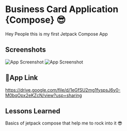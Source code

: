 # Business Card Application {Compose} 😎

Hey People this is my first Jetpack Compose App



## Screenshots

![App Screenshot](https://user-images.githubusercontent.com/114251789/192759005-4b71f8da-276a-4809-9f5b-b3ada28cd93b.PNG)
![App Screenshot](https://user-images.githubusercontent.com/114251789/192759272-30b6dbfc-51e8-4644-9868-aaf9611d5884.PNG)


## 🔗App Link
https://drive.google.com/file/d/1eGfSU2mg1fyspsJ6y0-M0bqOpx2eKZcN/view?usp=sharing

## Lessons Learned

Basics of jetpack compose that help me to rock into it 😎

